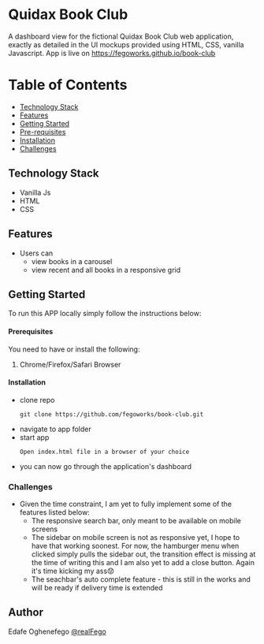 # Quidax Book Club

A dashboard view for the fictional Quidax Book Club web application, exactly as
detailed in the UI mockups provided using HTML, CSS, vanilla Javascript. 
App is live on https://fegoworks.github.io/book-club

# Table of Contents

- [Technology Stack](#tstack)
- [Features](#features)
- [Getting Started](#started)
- [Pre-requisites](#require)
- [Installation](#installation)
- [Challenges](#challenges)

## Technology Stack<a name="tstack"></a>

- Vanilla Js
- HTML
- CSS

## Features<a name="features"></a>

- Users can
  - view books in a carousel
  - view recent and all books in a responsive grid


## Getting Started<a name="started"></a>

To run this APP locally simply follow the instructions below:

#### Prerequisites<a name="require"></a>

You need to have or install the following:

1. Chrome/Firefox/Safari Browser

#### Installation<a name="installation"></a>

- clone repo
  ```
  git clone https://github.com/fegoworks/book-club.git
  ```
- navigate to app folder
- start app
  ```
  Open index.html file in a browser of your choice
  ```
- you can now go through the application's dashboard

### Challenges <a name="challenges"></a>
- Given the time constraint, I am yet to fully implement some of the features listed below:
   - The responsive search bar, only meant to be available on mobile screens
   - The sidebar on mobile screen is not as responsive yet, I hope to have that working soonest. For now, the hamburger menu when clicked simply pulls the sidebar out, the transition effect is missing at the time of writing this and I am also yet to add a close button. Again it's time kicking my ass😟
   - The seachbar's auto complete feature - this is still in the works and will be ready if delivery time is extended



## Author

Edafe Oghenefego
[@realFego](https://twitter.com/realFego)
